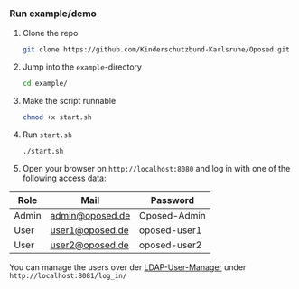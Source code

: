 ### Run example/demo

1. Clone the repo
   ```sh
   git clone https://github.com/Kinderschutzbund-Karlsruhe/Oposed.git
   ```
2. Jump into the `example`-directory
   ```sh
   cd example/
   ```
3. Make the script runnable
   ```sh
   chmod +x start.sh
   ```
4. Run `start.sh`
   ```sh
   ./start.sh
   ```
5. Open your browser on `http://localhost:8080` and log in with one of the following access data:

| Role  | Mail            | Password     |
| ----- | --------------- | ------------ |
| Admin | admin@oposed.de | Oposed-Admin |
| User  | user1@oposed.de | oposed-user1 |
| User  | user2@oposed.de | oposed-user2 |

You can manage the users over der <a href="https://github.com/wheelybird/ldap-user-manager">LDAP-User-Manager</a> under `http://localhost:8081/log_in/`
